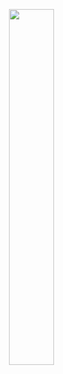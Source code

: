 <p align="center">
  <img width="40%" src="https://user-images.githubusercontent.com/22690219/123362820-ef734480-d579-11eb-9526-20a41fc5fdc9.png" />
 </p>
